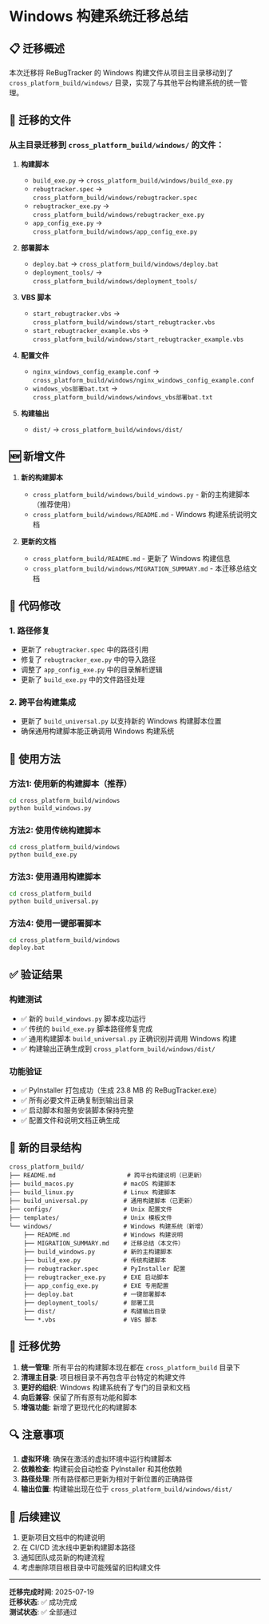 # Windows 构建系统迁移总结

## 📋 迁移概述

本次迁移将 ReBugTracker 的 Windows 构建文件从项目主目录移动到了 `cross_platform_build/windows/` 目录，实现了与其他平台构建系统的统一管理。

## 🔄 迁移的文件

### 从主目录迁移到 `cross_platform_build/windows/` 的文件：

1. **构建脚本**
   - `build_exe.py` → `cross_platform_build/windows/build_exe.py`
   - `rebugtracker.spec` → `cross_platform_build/windows/rebugtracker.spec`
   - `rebugtracker_exe.py` → `cross_platform_build/windows/rebugtracker_exe.py`
   - `app_config_exe.py` → `cross_platform_build/windows/app_config_exe.py`

2. **部署脚本**
   - `deploy.bat` → `cross_platform_build/windows/deploy.bat`
   - `deployment_tools/` → `cross_platform_build/windows/deployment_tools/`

3. **VBS 脚本**
   - `start_rebugtracker.vbs` → `cross_platform_build/windows/start_rebugtracker.vbs`
   - `start_rebugtracker_example.vbs` → `cross_platform_build/windows/start_rebugtracker_example.vbs`

4. **配置文件**
   - `nginx_windows_config_example.conf` → `cross_platform_build/windows/nginx_windows_config_example.conf`
   - `windows_vbs部署bat.txt` → `cross_platform_build/windows/windows_vbs部署bat.txt`

5. **构建输出**
   - `dist/` → `cross_platform_build/windows/dist/`

## 🆕 新增文件

1. **新的构建脚本**
   - `cross_platform_build/windows/build_windows.py` - 新的主构建脚本（推荐使用）
   - `cross_platform_build/windows/README.md` - Windows 构建系统说明文档

2. **更新的文档**
   - `cross_platform_build/README.md` - 更新了 Windows 构建信息
   - `cross_platform_build/windows/MIGRATION_SUMMARY.md` - 本迁移总结文档

## 🔧 代码修改

### 1. 路径修复
- 更新了 `rebugtracker.spec` 中的路径引用
- 修复了 `rebugtracker_exe.py` 中的导入路径
- 调整了 `app_config_exe.py` 中的目录解析逻辑
- 更新了 `build_exe.py` 中的文件路径处理

### 2. 跨平台构建集成
- 更新了 `build_universal.py` 以支持新的 Windows 构建脚本位置
- 确保通用构建脚本能正确调用 Windows 构建系统

## 🚀 使用方法

### 方法1: 使用新的构建脚本（推荐）
```bash
cd cross_platform_build/windows
python build_windows.py
```

### 方法2: 使用传统构建脚本
```bash
cd cross_platform_build/windows
python build_exe.py
```

### 方法3: 使用通用构建脚本
```bash
cd cross_platform_build
python build_universal.py
```

### 方法4: 使用一键部署脚本
```bash
cd cross_platform_build/windows
deploy.bat
```

## ✅ 验证结果

### 构建测试
- ✅ 新的 `build_windows.py` 脚本成功运行
- ✅ 传统的 `build_exe.py` 脚本路径修复完成
- ✅ 通用构建脚本 `build_universal.py` 正确识别并调用 Windows 构建
- ✅ 构建输出正确生成到 `cross_platform_build/windows/dist/`

### 功能验证
- ✅ PyInstaller 打包成功（生成 23.8 MB 的 ReBugTracker.exe）
- ✅ 所有必要文件正确复制到输出目录
- ✅ 启动脚本和服务安装脚本保持完整
- ✅ 配置文件和说明文档正确生成

## 📁 新的目录结构

```
cross_platform_build/
├── README.md                    # 跨平台构建说明（已更新）
├── build_macos.py              # macOS 构建脚本
├── build_linux.py              # Linux 构建脚本
├── build_universal.py          # 通用构建脚本（已更新）
├── configs/                    # Unix 配置文件
├── templates/                  # Unix 模板文件
└── windows/                    # Windows 构建系统（新增）
    ├── README.md               # Windows 构建说明
    ├── MIGRATION_SUMMARY.md    # 迁移总结（本文件）
    ├── build_windows.py        # 新的主构建脚本
    ├── build_exe.py            # 传统构建脚本
    ├── rebugtracker.spec       # PyInstaller 配置
    ├── rebugtracker_exe.py     # EXE 启动脚本
    ├── app_config_exe.py       # EXE 专用配置
    ├── deploy.bat              # 一键部署脚本
    ├── deployment_tools/       # 部署工具
    ├── dist/                   # 构建输出目录
    └── *.vbs                   # VBS 脚本
```

## 🎯 迁移优势

1. **统一管理**: 所有平台的构建脚本现在都在 `cross_platform_build` 目录下
2. **清理主目录**: 项目根目录不再包含平台特定的构建文件
3. **更好的组织**: Windows 构建系统有了专门的目录和文档
4. **向后兼容**: 保留了所有原有功能和脚本
5. **增强功能**: 新增了更现代化的构建脚本

## 🔍 注意事项

1. **虚拟环境**: 确保在激活的虚拟环境中运行构建脚本
2. **依赖检查**: 构建前会自动检查 PyInstaller 和其他依赖
3. **路径处理**: 所有路径都已更新为相对于新位置的正确路径
4. **输出位置**: 构建输出现在位于 `cross_platform_build/windows/dist/`

## 🤝 后续建议

1. 更新项目文档中的构建说明
2. 在 CI/CD 流水线中更新构建脚本路径
3. 通知团队成员新的构建流程
4. 考虑删除项目根目录中可能残留的旧构建文件

---

**迁移完成时间**: 2025-07-19  
**迁移状态**: ✅ 成功完成  
**测试状态**: ✅ 全部通过

